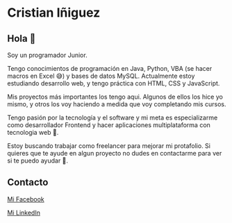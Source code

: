 # Cristian Iñiguez

## Hola 👋

Soy un programador Junior.

Tengo conocimientos de programación en Java, Python, VBA (se hacer macros en Excel 😅) y bases de datos MySQL. Actualmente estoy estudiando desarrollo web, y tengo práctica con HTML, CSS y JavaScript.

Mis proyectos más importantes los tengo aqui. Algunos de ellos los hice yo mismo, y otros los voy haciendo a medida que voy completando mis cursos.

Tengo pasión por la tecnología y el software y mi meta es especializarme como desarrollador Frontend y hacer aplicaciones multiplataforma con tecnologia web 💪.

Estoy buscando trabajar como freelancer para mejorar mi protafolio. Si quieres que te ayude en algun proyecto no dudes en contactarme para ver si te puedo ayudar 💬.

## Contacto

[Mi Facebook](https://www.facebook.com/cristian.iniguez.56884/)

[Mi LinkedIn](https://www.linkedin.com/in/cristian-iniguez/)

<!--
**cristianiniguez/cristianiniguez** is a ✨ _special_ ✨ repository because its `README.md` (this file) appears on your GitHub profile.

Here are some ideas to get you started:

- 🔭 I’m currently working on ...
- 🌱 I’m currently learning ...
- 👯 I’m looking to collaborate on ...
- 🤔 I’m looking for help with ...
- 💬 Ask me about ...
- 📫 How to reach me: ...
- 😄 Pronouns: ...
- ⚡ Fun fact: ...
-->
